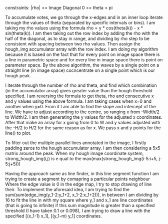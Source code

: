 constraints: |rho| <= Image Diagonal
             0 <= theta < pi

To accumulate votes, we go through the x-edges and in an 
inner loop iterate through the values of theta (separated
by specific intervals or bins). I am taking my rho values 
using the formula rho = y * cos(theta(k)) - x * sin(theta(k)).
I am then taking out the row index by adding the rho with the 
half of the diagonal, as to stay in range, and dividing by rho
step to be consistent with spacing between two rho values.
Then assign the hough_img accumulator array with the row index. 
I am doing my algorithm because it is based on the fact that for 
every point on image space there is a line in parametric space and 
for every line in image space there is point on parameter space.
By the above algorithm, the waves by a single point on a straight line 
(in image space) cocncentrate on a single point which is our hough peak. 


I iterate through the number of rho and theta, and find which 
combination (in the accumulator array) gives greater value than 
the hough threshold specified. I am reversing the formula to get 
theta, rho and consecutive x and y values using the above formula.
I am taking cases when x=0 and another when y=0. From it I am able 
to find the slope and intercept of the line. We have to adjust 
according to the centre, so ranging x from -Width/2 to Width/2. 
I am then generating the y values for the adjusted x coordinates.
After that make an array for x going from 0 to W and y values
adjusted with the -H/2 to H/2 for the same reason as for x.
We pass x and y points for the line() to plot. 

To filter out the multiple parallel lines annotated in the image, 
I firstly padding zeros to the hough accumulator array. I am then 
considering a 5x5 matrix around the peak. When my hough image 
coordinate system, strong_hough_img(i,j) is e
qual to the 
max(max(strong_hough_img(i-5:i+5, j-5:j+5))) 


Having the approach same as line finder, in this line segment function
I am trying to create a segment by comapring a particular points neighbour
Where the edge value is 0 in the edge map, I try to stop drawing of line 
their. To implement the aforesaid idea, I am trying to find the 
sum(sum(edge_img(y_1-2:y_1+2, x_1-2:x_1+2))), in between I am dividing 
by 16 to fit the line in with my square where y_1 and x_1 are 
line coordinates (that is going to infinite) if this sum magnitude is 
greater than a specified threshold (I have taken 0.1 or 0.098), 
I am trying to draw a line with the specified [(x_1-1) x_1], 
[(y_1-m) y_1] coordinates. 
